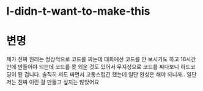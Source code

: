 # I-didn-t-want-to-make-this

# 변명
제가 진짜 원래는 정상적으로 코드를 짜는데 대회에선 코드를 안 보시기도 하고 18시간 안에 만들어야 되는데 코드를 못 외운 것도 있어서 무지성으로 코드를 짜다보니 하드코딩이 된 겁니다.
솔직히 저도 짜면서 고통스럽긴 했는데 일단 완성은 해야 되니까..
일단 저는 진짜 이런 걸 만들고 싶지는 않았어요
